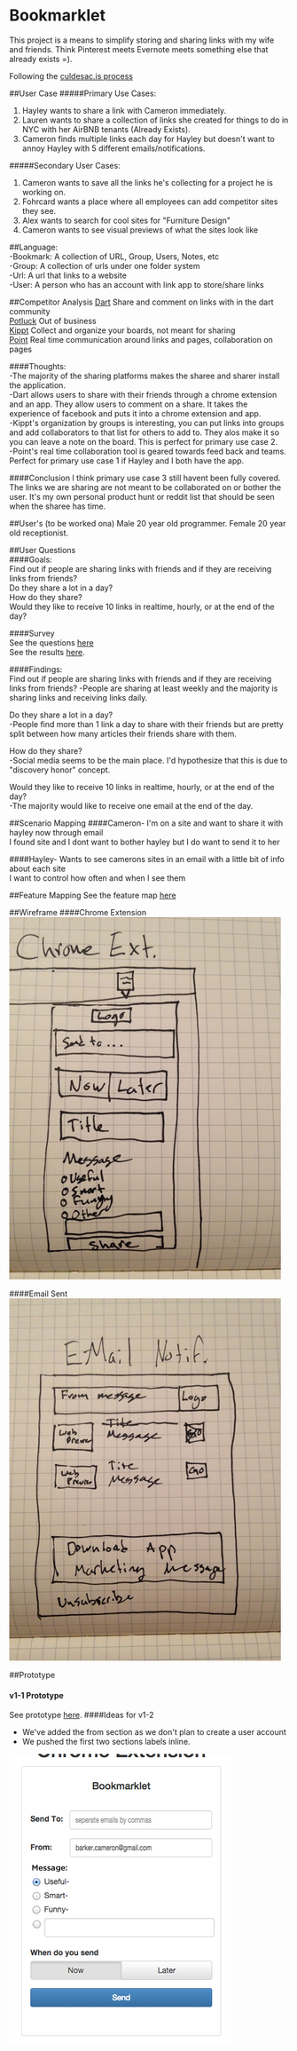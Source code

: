 Bookmarklet
============  
This project is a means to simplify storing and sharing links with my wife and friends.
Think Pinterest meets Evernote meets something else that already exists =).

Following the [culdesac.is process](https://coggle.it/diagram/54221b1fce4f4391090025e3/dee2224d6c3b8a1c04f9c442e154f9555a3f695c0716fb6c4770f997d7270a9c)

##User Case
#####Primary Use Cases:  
 1. Hayley wants to share a link with Cameron immediately.
 2. Lauren wants to share a collection of links she created for things to do in NYC with her AirBNB tenants (Already Exists).
 3. Cameron finds multiple links each day for Hayley but doesn't want to annoy Hayley with 5 different emails/notifications.

#####Secondary User Cases:
 1. Cameron wants to save all the links he's collecting for a project he is working on.
 2. Fohrcard wants a place where all employees can add competitor sites they see.
 3. Alex wants to search for cool sites for "Furniture Design"
 4. Cameron wants to see visual previews of what the sites look like


##Language:  
-Bookmark: A collection of URL, Group, Users, Notes, etc  
-Group: A collection of urls under one folder system  
-Url: A url that links to a website  
-User: A person who has an account with link app to store/share links  

##Competitor Analysis
[Dart](http://tossdarts.com/)  Share and comment on links with in the dart community  
[Potluck](https://www.potluck.it/)  Out of business  
[Kippt](https://kippt.com/)  Collect and organize your boards, not meant for sharing  
[Point](http://www.getpoint.co/)  Real time communication around links and pages, collaboration on pages  

####Thoughts:  
-The majority of the sharing platforms makes the sharee and sharer install the application.  
-Dart allows users to share with their friends through a chrome extension and an app.  They allow
users to comment on a share.  It takes the experience of facebook and puts it into a chrome extension and app.  
-Kippt's organization by groups is interesting, you can put links into groups and
add collaborators to that list for others to add to. They alos make it so you can leave
a note on the board.  This is perfect for primary use case 2.  
-Point's real time collaboration tool is geared towards feed back and teams. Perfect for
primary use case 1 if Hayley and I both have the app.  

####Conclusion
I think primary use case 3 still havent been fully covered.  The links we are sharing
are not meant to be collaborated on or bother the user.  It's my own personal product hunt or
reddit list that should be seen when the sharee has time.

##User's (to be worked ona)
Male 20 year old programmer.
Female 20 year old receptionist.  

##User Questions  
####Goals:  
Find out if people are sharing links with friends and if they are receiving links from friends?  
Do they share a lot in a day?  
How do they share?  
Would they like to receive 10 links in realtime, hourly, or at the end of the day?

####Survey  
See the questions [here](https://camerobarker.typeform.com/to/wZMt9P)  
See the results [here](https://camerobarker.typeform.com/report/wZMt9P/SJdO).  

####Findings:  
Find out if people are sharing links with friends and if they are receiving links from friends?
-People are sharing at least weekly and the majority is sharing links and receiving links daily.

Do they share a lot in a day?  
-People find more than 1 link a day to share with their friends but are pretty
split between how many articles their friends share with them.

How do they share?  
-Social media seems to be the main place. I'd hypothesize that this is due to "discovery honor" concept.

Would they like to receive 10 links in realtime, hourly, or at the end of the day?  
-The majority would like to receive one email at the end of the day.

##Scenario Mapping
####Cameron-
  I'm on a site and want to share it with hayley now through email  
  I found site and I dont want to bother hayley but I do want to send it to her  

####Hayley-
  Wants to see camerons sites in an email with a little bit of info about each site  
  I want to control how often and when I see them  

##Feature Mapping
  See the feature map [here](https://coggle.it/diagram/54296ed4dc7a0cb9090026b4/74c6a46ee62904ee874dbed5d24de92e953a103b5c3d2107f9a173f3aceb004e)  

##Wireframe
####Chrome Extension  
![Chrome Extension](https://raw.githubusercontent.com/cameronbarker/bookmarklet/master/_assets/wireframe/Chrome_Ext_Wireframe.jpg)

####Email Sent  
![Email Extension](https://raw.githubusercontent.com/cameronbarker/bookmarklet/master/_assets/wireframe/Email_Wireframe.jpg)

##Prototype

#### v1-1 Prototype
See prototype [here](http://culdesac.is/prototype/bookmarklet).
####Ideas for v1-2  
- We've added the from section as we don't plan to create a user account
- We pushed the first two sections labels inline.  

![Email Extension](https://raw.githubusercontent.com/cameronbarker/bookmarklet/master/_assets/wireframe/Prototype-Chrome-v2.jpg)
